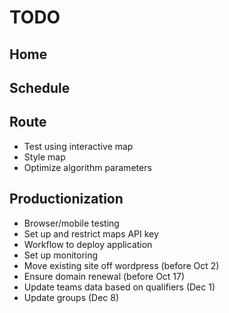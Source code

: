 # TODO

## Home

## Schedule

## Route
* Test using interactive map
* Style map
* Optimize algorithm parameters

## Productionization
* Browser/mobile testing
* Set up and restrict maps API key
* Workflow to deploy application
* Set up monitoring
* Move existing site off wordpress (before Oct 2)
* Ensure domain renewal (before Oct 17)
* Update teams data based on qualifiers (Dec 1)
* Update groups (Dec 8)
